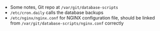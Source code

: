 - Some notes, Git repo at `/var/git/database-scripts`
- `/etc/cron.daily` calls the database backups
- `/etc/nginx/nginx.conf` for NGINX configuration file, should be linked from `/var/git/database-scripts/nginx.conf` correctly
